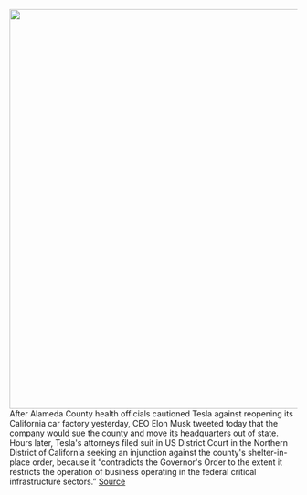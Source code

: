 <img src='https://cdn.vox-cdn.com/thumbor/6B8ZilOkwWcg6TJUWb6us-uUisk=/0x0:2040x1360/1200x800/filters:focal(857x517:1183x843)/cdn.vox-cdn.com/uploads/chorus_image/image/66775291/tesla.0.jpg' width='700px' /><br/>
After Alameda County health officials cautioned Tesla against reopening its California car factory yesterday, CEO Elon Musk tweeted today that the company would sue the county and move its headquarters out of state. Hours later, Tesla's attorneys filed suit in US District Court in the Northern District of California seeking an injunction against the county's shelter-in-place order, because it “contradicts the Governor's Order to the extent it restricts the operation of business operating in the federal critical infrastructure sectors.”
<a href='https://www.theverge.com/2020/5/9/21253127/elon-musk-lawsuit-alameda-coronavirus-tesla-fremont-lockdown'> Source <a/>